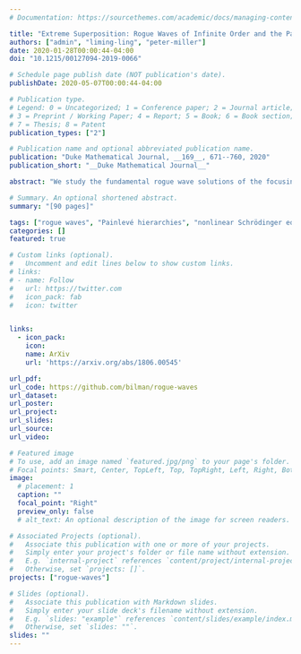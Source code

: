 ```yaml
---
# Documentation: https://sourcethemes.com/academic/docs/managing-content/

title: "Extreme Superposition: Rogue Waves of Infinite Order and the Painlevé-III Hierarchy"
authors: ["admin", "liming-ling", "peter-miller"]
date: 2020-01-28T00:00:44-04:00
doi: "10.1215/00127094-2019-0066"

# Schedule page publish date (NOT publication's date).
publishDate: 2020-05-07T00:00:44-04:00

# Publication type.
# Legend: 0 = Uncategorized; 1 = Conference paper; 2 = Journal article;
# 3 = Preprint / Working Paper; 4 = Report; 5 = Book; 6 = Book section;
# 7 = Thesis; 8 = Patent
publication_types: ["2"]

# Publication name and optional abbreviated publication name.
publication: "Duke Mathematical Journal, __169__, 671--760, 2020"
publication_short: "__Duke Mathematical Journal__"

abstract: "We study the fundamental rogue wave solutions of the focusing nonlinear Schrödinger equation in the limit of large order. Using a recently proposed Riemann–Hilbert representation of the rogue wave solution of arbitrary order $k$, we establish the existence of a limiting profile of the rogue wave in the large-$k$ limit when the solution is viewed in appropriate rescaled variables capturing the near-field region where the solution has the largest amplitude. The limiting profile is a new particular solution of the focusing nonlinear Schrödinger equation in the rescaled variables—the rogue wave of infinite order—which also satisfies ordinary differential equations with respect to space and time. The spatial differential equations are identified with certain members of the Painlevé-III hierarchy. We compute the far-field asymptotic behavior of the near-field limit solution and compare the asymptotic formulas with the exact solution using numerical methods for solving Riemann–Hilbert problems. In a certain transitional region for the asymptotics, the near-field limit function is described by a specific globally defined tritronquée solution of the Painlevé-II equation. These properties lead us to regard the rogue wave of infinite order as a new special function."

# Summary. An optional shortened abstract.
summary: "[90 pages]"

tags: ["rogue waves", "Painlevé hierarchies", "nonlinear Schrödinger equation", "Riemann-Hilbert problems", "spectral singularities"]
categories: []
featured: true

# Custom links (optional).
#   Uncomment and edit lines below to show custom links.
# links:
# - name: Follow
#   url: https://twitter.com
#   icon_pack: fab
#   icon: twitter


links:
  - icon_pack:
    icon:
    name: ArXiv
    url: 'https://arxiv.org/abs/1806.00545'

url_pdf:
url_code: https://github.com/bilman/rogue-waves
url_dataset:
url_poster:
url_project:
url_slides:
url_source:
url_video:

# Featured image
# To use, add an image named `featured.jpg/png` to your page's folder.
# Focal points: Smart, Center, TopLeft, Top, TopRight, Left, Right, BottomLeft, Bottom, BottomRight.
image:
  # placement: 1
  caption: ""
  focal_point: "Right"
  preview_only: false
  # alt_text: An optional description of the image for screen readers.

# Associated Projects (optional).
#   Associate this publication with one or more of your projects.
#   Simply enter your project's folder or file name without extension.
#   E.g. `internal-project` references `content/project/internal-project/index.md`.
#   Otherwise, set `projects: []`.
projects: ["rogue-waves"]

# Slides (optional).
#   Associate this publication with Markdown slides.
#   Simply enter your slide deck's filename without extension.
#   E.g. `slides: "example"` references `content/slides/example/index.md`.
#   Otherwise, set `slides: ""`.
slides: ""
---
```

